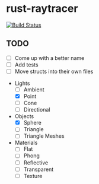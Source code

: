 # rust-raytracer
[![Build Status](https://travis-ci.com/sparkasaurusRex/rust-raytracer.svg?token=g46Mfub8GMWqdPYXVqEs&branch=master)](https://travis-ci.com/sparkasaurusRex/rust-raytracer)

## TODO
- [ ] Come up with a better name
- [ ] Add tests
- [ ] Move structs into their own files
- Lights
  - [ ] Ambient
  - [x] Point
  - [ ] Cone
  - [ ] Directional
- Objects
  - [x] Sphere
  - [ ] Triangle
  - [ ] Triangle Meshes
- Materials
  - [ ] Flat
  - [ ] Phong
  - [ ] Reflective
  - [ ] Transparent
  - [ ] Texture